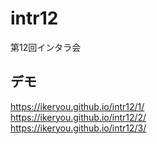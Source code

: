 # intr12
第12回インタラ会

## デモ
https://ikeryou.github.io/intr12/1/  
https://ikeryou.github.io/intr12/2/  
https://ikeryou.github.io/intr12/3/
